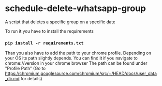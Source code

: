 # schedule-delete-whatsapp-group
A script that deletes a specific group on a specific date

To run it you have to install the requirements

### `pip install -r requirements.txt`

Than you also have to add the path to your chrome profile.
Depending on your OS its path slightly depends. You can find it if you 
navigate to chrome://version in your chrome browser
The path can be found under "Profile Path"
(Go to https://chromium.googlesource.com/chromium/src/+/HEAD/docs/user_data_dir.md for details)



